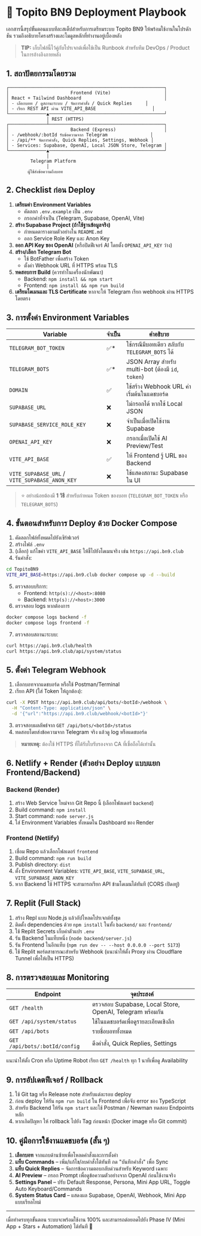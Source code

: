 # 🚀 Topito BN9 Deployment Playbook

เอกสารนี้สรุปขั้นตอนแบบทีละสเต็ปสำหรับการเตรียมระบบ Topito BN9 ให้พร้อมใช้งานในโปรดักชัน รวมถึงอธิบายโครงสร้างและโมดูลหลักที่ทำงานอยู่เบื้องหลัง

> **TIP:** เก็บไฟล์นี้ไว้คู่กับโปรเจกต์เพื่อใช้เป็น Runbook สำหรับทีม DevOps / Product ในการอ้างอิงภายหลัง

## 1. สถาปัตยกรรมโดยรวม

```
┌──────────────────────────────────────────────────────────┐
│                       Frontend (Vite)                    │
│ React + Tailwind Dashboard                               │
│ - เลือกบอท / ดูสถานะระบบ / จัดการคำสั่ง / Quick Replies     │
│ - เรียก REST API ผ่าน VITE_API_BASE                     │
└──────────────▲───────────────────────────────────────────┘
               │ REST (HTTPS)
┌──────────────┴───────────────────────────────────────────┐
│                       Backend (Express)                  │
│ - /webhook/:botId รับข้อความจาก Telegram                │
│ - /api/** จัดการคำสั่ง, Quick Replies, Settings, Webhook │
│ - Services: Supabase, OpenAI, Local JSON Store, Telegram │
└──────────────▲───────────────────────────────────────────┘
               │
         Telegram Platform
               │
        ผู้ใช้ส่งข้อความถึงบอท
```

## 2. Checklist ก่อน Deploy

1. **เตรียมค่า Environment Variables**
   - คัดลอก `.env.example` เป็น `.env`
   - กรอกค่าที่จำเป็น (Telegram, Supabase, OpenAI, Vite)
2. **สร้าง Supabase Project (ถ้าใช้ฐานข้อมูลจริง)**
   - กำหนดตารางตามตัวอย่างใน `README.md`
   - ออก Service Role Key และ Anon Key
3. **ออก API Key ของ OpenAI** (หรือปิดฟีเจอร์ AI โดยตั้ง `OPENAI_API_KEY` ว่าง)
4. **สร้าง/เลือก Telegram Bot**
   - ใช้ BotFather เพื่อสร้าง Token
   - ตั้งค่า Webhook URL ที่ HTTPS พร้อม TLS
5. **ทดสอบการ Build** (ควรทำในเครื่องนักพัฒนา)
   - Backend: `npm install && npm start`
   - Frontend: `npm install && npm run build`
6. **เตรียมโดเมนและ TLS Certificate** หากจะให้ Telegram เรียก webhook ผ่าน HTTPS โดยตรง

## 3. การตั้งค่า Environment Variables

| Variable | จำเป็น | คำอธิบาย |
| --- | --- | --- |
| `TELEGRAM_BOT_TOKEN` | ✅* | ใช้กรณีมีบอทเดียว สลับกับ `TELEGRAM_BOTS` ได้ |
| `TELEGRAM_BOTS` | ✅* | JSON Array สำหรับ multi-bot (ต้องมี `id`, `token`) |
| `DOMAIN` | ✅ | ใช้สร้าง Webhook URL ค่าเริ่มต้นในแดชบอร์ด |
| `SUPABASE_URL` | ❌ | ไม่กรอกได้ หากใช้ Local JSON |
| `SUPABASE_SERVICE_ROLE_KEY` | ❌ | จำเป็นเมื่อเปิดใช้งาน Supabase |
| `OPENAI_API_KEY` | ❌ | กรอกเมื่อเปิดใช้ AI Preview/Test |
| `VITE_API_BASE` | ✅ | ให้ Frontend รู้ URL ของ Backend |
| `VITE_SUPABASE_URL` / `VITE_SUPABASE_ANON_KEY` | ❌ | ใช้แสดงสถานะ Supabase ใน UI |

> ⭐️  อย่างน้อยต้องมี **1 วิธี** สำหรับกำหนด Token ของบอท (`TELEGRAM_BOT_TOKEN` หรือ `TELEGRAM_BOTS`)

## 4. ขั้นตอนสำหรับการ Deploy ด้วย Docker Compose

1. คัดลอกไฟล์ทั้งหมดไปยังเซิร์ฟเวอร์
2. สร้างไฟล์ `.env`
3. (เลือก) แก้ไขค่า `VITE_API_BASE` ให้ชี้ไปยังโดเมนจริง เช่น `https://api.bn9.club`
4. รันคำสั่ง:

```bash
cd TopitoBN9
VITE_API_BASE=https://api.bn9.club docker compose up -d --build
```

5. ตรวจสอบบริการ:
   - Frontend: `http(s)://<host>:8080`
   - Backend: `http(s)://<host>:3000`
6. ตรวจสอบ logs หากต้องการ

```bash
docker compose logs backend -f
docker compose logs frontend -f
```

7. ตรวจสอบสถานะระบบ:

```bash
curl https://api.bn9.club/health
curl https://api.bn9.club/api/system/status
```

## 5. ตั้งค่า Telegram Webhook

1. เลือกบอทจากแดชบอร์ด หรือใช้ Postman/Terminal
2. เรียก API (ใส่ Token ให้ถูกต้อง):

```bash
curl -X POST https://api.bn9.club/api/bots/<botId>/webhook \
  -H "Content-Type: application/json" \
  -d '{"url":"https://api.bn9.club/webhook/<botId>"}'
```

3. ตรวจสอบผลลัพธ์จาก `GET /api/bots/<botId>/status`
4. ทดสอบโดยส่งข้อความจาก Telegram จริง แล้วดู log หรือแดชบอร์ด

> **หมายเหตุ:** ต้องใช้ HTTPS ที่ได้รับใบรับรองจาก CA ที่เชื่อถือได้เท่านั้น

## 6. Netlify + Render (ตัวอย่าง Deploy แบบแยก Frontend/Backend)

### Backend (Render)
1. สร้าง Web Service ใหม่จาก Git Repo นี้ (เลือกโฟลเดอร์ `backend`)
2. Build command: `npm install`
3. Start command: `node server.js`
4. ใส่ Environment Variables ทั้งหมดใน Dashboard ของ Render

### Frontend (Netlify)
1. เชื่อม Repo แล้วเลือกโฟลเดอร์ `frontend`
2. Build command: `npm run build`
3. Publish directory: `dist`
4. ตั้ง Environment Variables: `VITE_API_BASE`, `VITE_SUPABASE_URL`, `VITE_SUPABASE_ANON_KEY`
5. หาก Backend ใช้ HTTPS จะสามารถเรียก API ข้ามโดเมนได้ทันที (CORS เปิดอยู่)

## 7. Replit (Full Stack)

1. สร้าง Repl แบบ Node.js แล้วอัปโหลดโปรเจกต์ทั้งชุด
2. ติดตั้ง dependencies ด้วย `npm install` ในทั้ง `backend/` และ `frontend/`
3. ใช้ Replit Secrets เก็บค่าตัวแปร `.env`
4. รัน Backend ในแท็บหนึ่ง (`node backend/server.js`)
5. รัน Frontend ในอีกแท็บ (`npm run dev -- --host 0.0.0.0 --port 5173`)
6. ใช้ Replit พอร์ตสาธารณะสำหรับ Webhook (แนะนำให้ตั้ง Proxy ผ่าน Cloudflare Tunnel เพื่อให้เป็น HTTPS)

## 8. การตรวจสอบและ Monitoring

| Endpoint | จุดประสงค์ |
| --- | --- |
| `GET /health` | ตรวจสอบ Supabase, Local Store, OpenAI, Telegram พร้อมกัน |
| `GET /api/system/status` | ใช้ในแดชบอร์ดเพื่อดูรายละเอียดเชิงลึก |
| `GET /api/bots` | รายชื่อบอททั้งหมด |
| `GET /api/bots/:botId/config` | ดึงคำสั่ง, Quick Replies, Settings |

แนะนำให้ตั้ง Cron หรือ Uptime Robot เรียก `GET /health` ทุก 1 นาทีเพื่อดู Availability

## 9. การอัปเดตฟีเจอร์ / Rollback

1. ใช้ Git tag หรือ Release note สำหรับแต่ละรอบ deploy
2. ก่อน deploy ให้รัน `npm run build` ใน Frontend เพื่อจับ error ของ TypeScript
3. สำหรับ Backend ให้รัน `npm start` และใช้ Postman / Newman ทดสอบ Endpoints หลัก
4. หากเกิดปัญหา ให้ rollback ไปยัง Tag ก่อนหน้า (Docker image หรือ Git commit)

## 10. คู่มือการใช้งานแดชบอร์ด (สั้น ๆ)

1. **เลือกบอท** จากแถบด้านซ้ายเพื่อโหลดคำสั่งและการตั้งค่า
2. **แท็บ Commands** – เพิ่ม/แก้ไข/ลบคำสั่งได้ทันที กด "บันทึกคำสั่ง" เพื่อ Sync
3. **แท็บ Quick Replies** – จัดการข้อความตอบกลับด่วนสำหรับ Keyword เฉพาะ
4. **AI Preview** – กรอก Prompt เพื่อดูข้อความตัวอย่างจาก OpenAI ก่อนใช้งานจริง
5. **Settings Panel** – ปรับ Default Response, Persona, Mini App URL, Toggle Auto Keyboard/Commands
6. **System Status Card** – แสดงผล Supabase, OpenAI, Webhook, Mini App แบบเรียลไทม์

---

เมื่อทำครบทุกขั้นตอน ระบบจะพร้อมใช้งาน 100% และสามารถต่อยอดไปยัง Phase IV (Mini App + Stars + Automation) ได้ทันที 🎉
